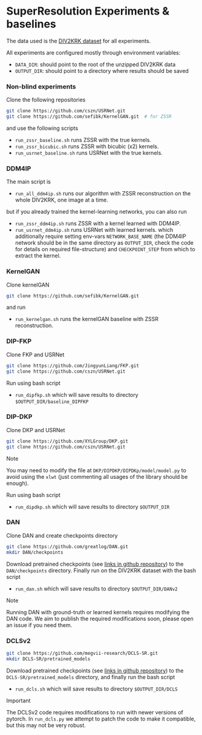 # SuperResolution Experiments & baselines

The data used is the [DIV2KRK dataset](https://www.wisdom.weizmann.ac.il/~vision/kernelgan/) for all experiments.

All experiments are configured mostly through environment variables:
 - `DATA_DIR`: should point to the root of the unzipped DIV2KRK data
 - `OUTPUT_DIR`: should point to a directory where results should be saved

### Non-blind experiments

Clone the following repositories
```bash
git clone https://github.com/cszn/USRNet.git
git clone https://github.com/sefibk/KernelGAN.git  # for ZSSR
```
and use the following scripts
 - `run_zssr_baseline.sh` runs ZSSR with the true kernels.
 - `run_zssr_bicubic.sh` runs ZSSR with bicubic (x2) kernels.
 - `run_usrnet_baseline.sh` runs USRNet with the true kernels.

### DDM4IP

The main script is
 - `run_all_ddm4ip.sh` runs our algorithm with ZSSR reconstruction on the whole DIV2KRK, one image at a time.

but if you already trained the kernel-learning networks, you can also run
 - `run_zssr_ddm4ip.sh` runs ZSSR with a kernel learned with DDM4IP.
 - `run_usrnet_ddm4ip.sh` runs USRNet with learned kernels.
which additionally require setting env-vars `NETWORK_BASE_NAME` (the DDM4IP network should be in the same directory as `OUTPUT_DIR`, check the code for details on required file-structure) and `CHECKPOINT_STEP` from which to extract the kernel.

### KernelGAN

Clone kernelGAN
```bash
git clone https://github.com/sefibk/KernelGAN.git
```

and run
 - `run_kernelgan.sh` runs the kernelGAN baseline with ZSSR reconstruction.

### DIP-FKP

Clone FKP and USRNet
```bash
git clone https://github.com/JingyunLiang/FKP.git
git clone https://github.com/cszn/USRNet.git
```

Run using bash script
 - `run_dipfkp.sh` which will save results to directory `$OUTPUT_DIR/baseline_DIPFKP`

### DIP-DKP

Clone DKP and USRNet
```bash
git clone https://github.com/XYLGroup/DKP.git
git clone https://github.com/cszn/USRNet.git
```

> [!NOTE]
> You may need to modify the file at `DKP/DIPDKP/DIPDKp/model/model.py` to avoid using the `xlwt` (just commenting all usages of the library should be enough).

Run using bash script
 - `run_dipdkp.sh` which will save results to directory `$OUTPUT_DIR`


### DAN

Clone DAN and create checkpoints directory
```bash
git clone https://github.com/greatlog/DAN.git
mkdir DAN/checkpoints
```

Download pretrained checkpoints (see [links in github repository](https://github.com/greatlog/DAN)) to the `DAN/checkpoints` directory. Finally run on the DIV2KRK dataset with the bash script
 - `run_dan.sh` which will save results to directory `$OUTPUT_DIR/DANv2`

> [!NOTE]
> Running DAN with ground-truth or learned kernels requires modifying the DAN code.
> We aim to publish the required modifications soon, please open an issue if you need them.


### DCLSv2

```bash
git clone https://github.com/megvii-research/DCLS-SR.git
mkdir DCLS-SR/pretrained_models
```

Download pretrained checkpoints (see [links in github repository](https://github.com/megvii-research/DCLS-SR)) to the `DCLS-SR/pretrained_models` directory, and finally run the bash script
 - `run_dcls.sh` which will save results to directory `$OUTPUT_DIR/DCLS`

> [!IMPORTANT]
> The DCLSv2 code requires modifications to run with newer versions of pytorch. In `run_dcls.py` we attempt to patch the code to make it compatible, but this may not be very robust.